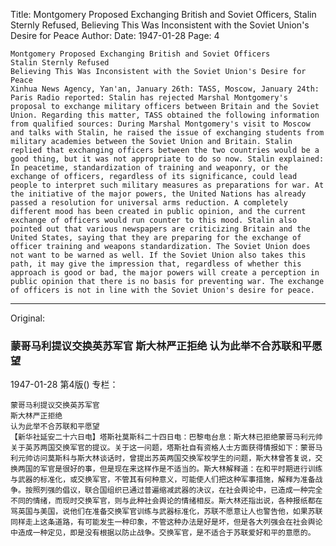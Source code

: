 Title: Montgomery Proposed Exchanging British and Soviet Officers, Stalin Sternly Refused, Believing This Was Inconsistent with the Soviet Union's Desire for Peace
Author:
Date: 1947-01-28
Page: 4

    Montgomery Proposed Exchanging British and Soviet Officers
    Stalin Sternly Refused
    Believing This Was Inconsistent with the Soviet Union's Desire for Peace
    Xinhua News Agency, Yan'an, January 26th: TASS, Moscow, January 24th: Paris Radio reported: Stalin has rejected Marshal Montgomery's proposal to exchange military officers between Britain and the Soviet Union. Regarding this matter, TASS obtained the following information from qualified sources: During Marshal Montgomery's visit to Moscow and talks with Stalin, he raised the issue of exchanging students from military academies between the Soviet Union and Britain. Stalin replied that exchanging officers between the two countries would be a good thing, but it was not appropriate to do so now. Stalin explained: In peacetime, standardization of training and weaponry, or the exchange of officers, regardless of its significance, could lead people to interpret such military measures as preparations for war. At the initiative of the major powers, the United Nations has already passed a resolution for universal arms reduction. A completely different mood has been created in public opinion, and the current exchange of officers would run counter to this mood. Stalin also pointed out that various newspapers are criticizing Britain and the United States, saying that they are preparing for the exchange of officer training and weapons standardization. The Soviet Union does not want to be warned as well. If the Soviet Union also takes this path, it may give the impression that, regardless of whether this approach is good or bad, the major powers will create a perception in public opinion that there is no basis for preventing war. The exchange of officers is not in line with the Soviet Union's desire for peace.



<hr /> 

Original: 


### 蒙哥马利提议交换英苏军官  斯大林严正拒绝  认为此举不合苏联和平愿望

1947-01-28
第4版()
专栏：

    蒙哥马利提议交换英苏军官
    斯大林严正拒绝
    认为此举不合苏联和平愿望
    【新华社延安二十六日电】塔斯社莫斯科二十四日电：巴黎电台息：斯大林已拒绝蒙哥马利元帅关于英苏两国交换军官的提议。关于这一问题，塔斯社自有资格人士方面获得情报如下：蒙哥马利元帅访问莫斯科与斯大林谈话时，曾提出苏英两国交换军校学生的问题，斯大林曾答复说，交换两国的军官是很好的事，但是现在来这样作是不适当的。斯大林解释道：在和平时期进行训练与武器的标准化，或交换军官，不管其有何种意义，可能使人们把这种军事措施，解释为准备战争。按照列强的倡议，联合国组织已通过普遍缩减武器的决议，在社会舆论中，已造成一种完全不同的情绪，而现时交换军官，则与此种社会舆论的情绪相反。斯大林还指出说，各种报纸都在骂英国与美国，说他们在准备交换军官训练与武器标准化，苏联不愿意让人也警告他，如果苏联同样走上这条道路，有可能发生一种印象，不管这种办法是好是坏，但是各大列强会在社会舆论中造成一种定见，即是没有根据以防止战争。交换军官，是不适合于苏联爱好和平的意愿的。
